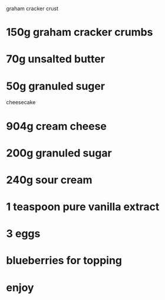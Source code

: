 graham cracker crust
# 150g graham cracker crumbs
# 70g unsalted butter
# 50g granuled suger
cheesecake
# 904g cream cheese
# 200g granuled sugar
# 240g sour cream
# 1 teaspoon pure vanilla extract
# 3 eggs 
# blueberries for topping
# enjoy